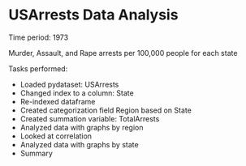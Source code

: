 # USArrests Data Analysis
Time period: 1973

Murder, Assault, and Rape arrests per 100,000 people for each state

Tasks performed:

* Loaded pydataset: USArrests
* Changed index to a column: State
* Re-indexed dataframe
* Created categorization field Region based on State
* Created summation variable: TotalArrests
* Analyzed data with graphs by region 
* Looked at correlation 
* Analyzed data with graphs by state
* Summary
